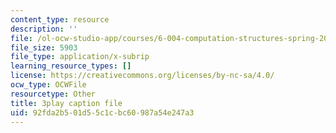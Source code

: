 ```yaml
---
content_type: resource
description: ''
file: /ol-ocw-studio-app/courses/6-004-computation-structures-spring-2017/92fda2b501d55c1cbc60987a54e247a3_RFu2N_6lkmw.vtt
file_size: 5903
file_type: application/x-subrip
learning_resource_types: []
license: https://creativecommons.org/licenses/by-nc-sa/4.0/
ocw_type: OCWFile
resourcetype: Other
title: 3play caption file
uid: 92fda2b5-01d5-5c1c-bc60-987a54e247a3
---
```


